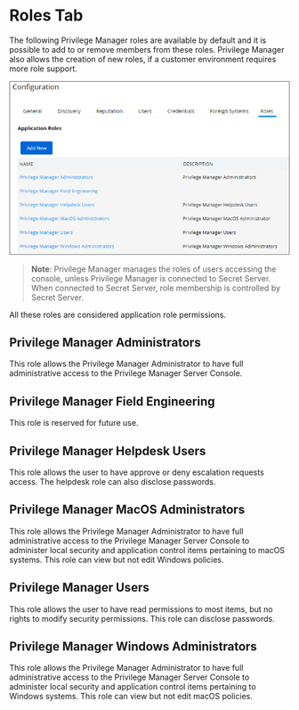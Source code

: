 [title]: # (Roles Tab)
[tags]: # (admin,configuration)
[priority]: # (1)
# Roles Tab

The following Privilege Manager roles are available by default and it is possible to add to or remove members from these roles. Privilege Manager also allows the creation of new roles, if a customer environment requires more role support.

![Roles tab to add, edit, and delete roles](images/config-roles.png)

>**Note**:
>Privilege Manager manages the roles of users accessing the console, unless Privilege Manager is connected to Secret Server. When connected to Secret Server, role membership is controlled by Secret Server.

All these roles are considered application role permissions.

## Privilege Manager Administrators

This role allows the Privilege Manager Administrator to have full administrative access to the Privilege Manager Server Console.

## Privilege Manager Field Engineering

This role is reserved for future use.

## Privilege Manager Helpdesk Users

This role allows the user to have approve or deny escalation requests access. The helpdesk role can also disclose passwords.

## Privilege Manager MacOS Administrators

This role allows the Privilege Manager Administrator to have full administrative access to the Privilege Manager Server Console to administer local security and application control items pertaining to macOS systems. This role can view but not edit Windows policies.

## Privilege Manager Users

This role allows the user to have read permissions to most items, but no rights to modify security permissions. This role can disclose passwords.

## Privilege Manager Windows Administrators

This role allows the Privilege Manager Administrator to have full administrative access to the Privilege Manager Server Console to administer local security and application control items pertaining to Windows systems. This role can view but not edit macOS policies.
